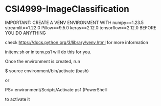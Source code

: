 # CSI4999-ImageClassification

IMPORTANT: CREATE A VENV ENVIRONMENT WITH numpy==1.23.5 streamlit==1.22.0 Pillow==9.5.0 keras==2.12.0 tensorflow==2.12.0 BEFORE YOU DO ANYTHING

check https://docs.python.org/3/library/venv.html for more information

initenv.sh or initenv.ps1 will do this for you.

Once the environment is created, run 

$ source environment/bin/activate (bash)

or

PS> environment/Scripts/Activate.ps1 (PowerShell

to activate it
